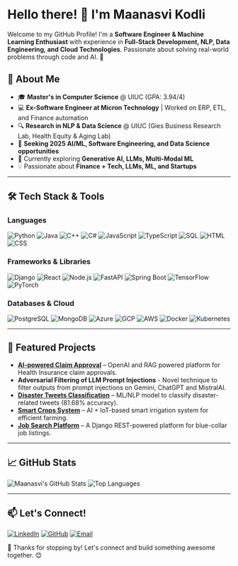 # Hello there! 👋 I'm Maanasvi Kodli

Welcome to my GitHub Profile! I'm a **Software Engineer & Machine Learning Enthusiast** with experience in **Full-Stack Development, NLP, Data Engineering, and Cloud Technologies**. Passionate about solving real-world problems through code and AI. 🚀

## 🚀 About Me
- 🎓 **Master's in Computer Science** @ UIUC (GPA: 3.94/4)
- 💻 **Ex-Software Engineer at Micron Technology** | Worked on ERP, ETL, and Finance automation
- 🔍 **Research in NLP & Data Science** @ UIUC (Gies Business Research Lab, Health Equity & Aging Lab)
- 🎯 **Seeking 2025 AI/ML, Software Engineering, and Data Science opportunities**
- 🌱 Currently exploring **Generative AI, LLMs, Multi-Modal ML**
- 💡 Passionate about **Finance + Tech, LLMs, ML, and Startups**

---

## 🛠 Tech Stack & Tools
### **Languages**  
![Python](https://img.shields.io/badge/Python-3776AB?style=for-the-badge&logo=python&logoColor=white)
![Java](https://img.shields.io/badge/Java-ED8B00?style=for-the-badge&logo=java&logoColor=white)
![C++](https://img.shields.io/badge/C++-00599C?style=for-the-badge&logo=c%2B%2B&logoColor=white)
![C#](https://img.shields.io/badge/C%23-239120?style=for-the-badge&logo=c-sharp&logoColor=white)
![JavaScript](https://img.shields.io/badge/JavaScript-F7DF1E?style=for-the-badge&logo=javascript&logoColor=black)
![TypeScript](https://img.shields.io/badge/TypeScript-007ACC?style=for-the-badge&logo=typescript&logoColor=white)
![SQL](https://img.shields.io/badge/SQL-4479A1?style=for-the-badge&logo=mysql&logoColor=white)
![HTML](https://img.shields.io/badge/HTML-E34F26?style=for-the-badge&logo=html5&logoColor=white)
![CSS](https://img.shields.io/badge/CSS-1572B6?style=for-the-badge&logo=css3&logoColor=white)

### **Frameworks & Libraries**  
![Django](https://img.shields.io/badge/Django-092E20?style=for-the-badge&logo=django&logoColor=white)
![React](https://img.shields.io/badge/React-20232A?style=for-the-badge&logo=react&logoColor=61DAFB)
![Node.js](https://img.shields.io/badge/Node.js-339933?style=for-the-badge&logo=node.js&logoColor=white)
![FastAPI](https://img.shields.io/badge/FastAPI-009688?style=for-the-badge&logo=fastapi&logoColor=white)
![Spring Boot](https://img.shields.io/badge/Spring_Boot-6DB33F?style=for-the-badge&logo=spring-boot&logoColor=white)
![TensorFlow](https://img.shields.io/badge/TensorFlow-FF6F00?style=for-the-badge&logo=tensorflow&logoColor=white)
![PyTorch](https://img.shields.io/badge/PyTorch-EE4C2C?style=for-the-badge&logo=pytorch&logoColor=white)

### **Databases & Cloud**  
![PostgreSQL](https://img.shields.io/badge/PostgreSQL-336791?style=for-the-badge&logo=postgresql&logoColor=white)
![MongoDB](https://img.shields.io/badge/MongoDB-4EA94B?style=for-the-badge&logo=mongodb&logoColor=white)
![Azure](https://img.shields.io/badge/Microsoft_Azure-0089D6?style=for-the-badge&logo=microsoft-azure&logoColor=white)
![GCP](https://img.shields.io/badge/Google_Cloud-4285F4?style=for-the-badge&logo=google-cloud&logoColor=white)
![AWS](https://img.shields.io/badge/Amazon_AWS-232F3E?style=for-the-badge&logo=amazon-aws&logoColor=white)
![Docker](https://img.shields.io/badge/Docker-2496ED?style=for-the-badge&logo=docker&logoColor=white)
![Kubernetes](https://img.shields.io/badge/Kubernetes-326CE5?style=for-the-badge&logo=kubernetes&logoColor=white)

---

## 📌 Featured Projects
- **[AI-powered Claim Approval](https://github.com/maanasvi999/ai-claim-approval)** – OpenAI and RAG powered platform for Health Insurance claim approvals.
- **Adversarial Filtering of LLM Prompt Injections** - Novel technique to filter outputs from prompt injections on Gemini, ChatGPT and MistralAI.
- **[Disaster Tweets Classification](https://github.com/maanasvi999/disaster-tweets)** – ML/NLP model to classify disaster-related tweets (81.68% accuracy).
- **[Smart Crops System](https://github.com/maanasvi999/SmartCropsSystem)** – AI + IoT-based smart irrigation system for efficient farming.
- **[Job Search Platform](https://github.com/maanasvi999/jobsearchapp)** – A Django REST-powered platform for blue-collar job listings.

---

## 📈 GitHub Stats
![Maanasvi's GitHub Stats](https://github-readme-stats.vercel.app/api?username=maanasvi999&show_icons=true&theme=radical)
![Top Languages](https://github-readme-stats.vercel.app/api/top-langs/?username=maanasvi999&layout=compact&theme=radical)

---

## 📫 Let's Connect!
[![LinkedIn](https://img.shields.io/badge/LinkedIn-Connect-blue?style=for-the-badge&logo=linkedin)](https://linkedin.com/in/maanasvi999)
[![GitHub](https://img.shields.io/badge/GitHub-Follow-black?style=for-the-badge&logo=github)](https://github.com/maanasvi999)
[![Email](https://img.shields.io/badge/Email-Contact-red?style=for-the-badge&logo=gmail)](mailto:mkodli2@illinois.edu)

🚀 Thanks for stopping by! Let's connect and build something awesome together. 😊
